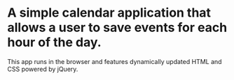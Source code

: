 # A simple calendar application that allows a user to save events for each hour of the day.

This app  runs in the browser and features dynamically updated HTML and CSS powered by jQuery.
